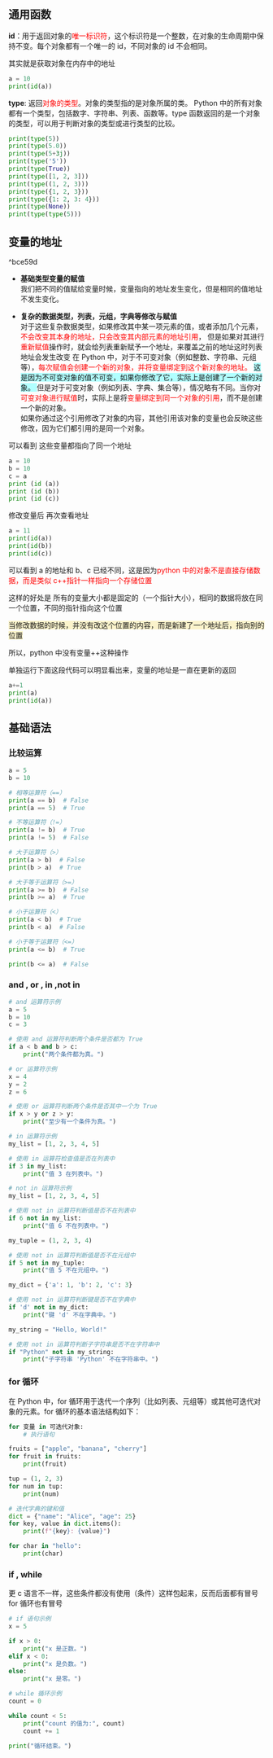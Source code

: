 ## 通用函数

**id**：用于返回对象的<font color=#FF0000>唯一标识符</font>，这个标识符是一个整数，在对象的生命周期中保持不变。每个对象都有一个唯一的 id，不同对象的 id 不会相同。

其实就是获取对象在内存中的地址  

```python
a = 10
print(id(a))
```

  
**type**: 返回<font color=#FF0000>对象的类型</font>。对象的类型指的是对象所属的类。 Python 中的所有对象都有一个类型，包括数字、字符串、列表、函数等。type 函数返回的是一个对象的类型，可以用于判断对象的类型或进行类型的比较。

```python
print(type(5))
print(type(5.0))
print(type(5+3j))
print(type('5'))
print(type(True))
print(type([1, 2, 3]))
print(type((1, 2, 3)))
print(type({1, 2, 3}))
print(type({1: 2, 3: 4}))
print(type(None))
print(type(type(5)))
```


## 变量的地址

^bce59d

-  **基础类型变量的赋值**  
我们把不同的值赋给变量时候，变量指向的地址发生变化，但是相同的值地址不发生变化。  
  
- **复杂的数据类型，列表，元组，字典等修改与赋值**  
对于这些复杂数据类型，如果修改其中某一项元素的值，或者添加几个元素，<font color="#ff0000">不会改变其本身的地址，只会改变其内部元素的地址引用</font>，
但是如果对其进行<font color="#ff0000">重新赋值</font>操作时，就会给列表重新赋予一个地址，来覆盖之前的地址这时列表地址会发生改变
在 Python 中，对于不可变对象（例如整数、字符串、元组等），<font color="#ff0000">每次赋值会创建一个新的对象，并将变量绑定到这个新对象的地址。  </font>
<span style="background:#b1ffff">这是因为不可变对象的值不可变，如果你修改了它，实际上是创建了一个新的对象。  </span>
但是对于可变对象（例如列表、字典、集合等），情况略有不同。当你对<font color="#ff0000">可变对象进行赋值</font>时，实际上是将<font color="#ff0000">变量绑定到同一个对象的引用</font>，而不是创建一个新的对象。  
如果你通过这个引用修改了对象的内容，其他引用该对象的变量也会反映这些修改，因为它们都引用的是同一个对象。  

可以看到 这些变量都指向了同一个地址

```python
a = 10
b = 10 
c = a 
print (id (a))
print (id (b))
print (id (c))
```
修改变量后 再次查看地址
```python
a = 11
print(id(a))
print(id(b))
print(id(c))
```

可以看到 a 的地址和 b、c 已经不同，这是因为<font color="#ff0000">python 中的对象不是直接存储数据，而是类似 c++指针一样指向一个存储位置</font>

这样的好处是 所有的变量大小都是固定的（一个指针大小），相同的数据将放在同一个位置，不同的指针指向这个位置

<span style="background:rgba(240, 200, 0, 0.2)">当修改数据的时候，并没有改这个位置的内容，而是新建了一个地址后，指向别的位置</span>

所以，python 中没有变量++这种操作

单独运行下面这段代码可以明显看出来，变量的地址是一直在更新的返回

```python
a+=1
print(a)
print(id(a))
```


## 基础语法
### 比较运算
```python
a = 5
b = 10

# 相等运算符（==）
print(a == b)  # False
print(a == 5)  # True

# 不等运算符（!=）
print(a != b)  # True
print(a != 5)  # False

# 大于运算符（>）
print(a > b)  # False
print(b > a)  # True

# 大于等于运算符（>=）
print(a >= b)  # False
print(b >= a)  # True

# 小于运算符（<）
print(a < b)  # True
print(b < a)  # False

# 小于等于运算符（<=）
print(a <= b)  # True

print(b <= a)  # False
```

### and , or , in ,not in
```python
# and 运算符示例
a = 5
b = 10
c = 3

# 使用 and 运算符判断两个条件是否都为 True
if a < b and b > c:
    print("两个条件都为真。")

# or 运算符示例
x = 4
y = 2
z = 6

# 使用 or 运算符判断两个条件是否其中一个为 True
if x > y or z > y:
    print("至少有一个条件为真。")

# in 运算符示例
my_list = [1, 2, 3, 4, 5]

# 使用 in 运算符检查值是否在列表中
if 3 in my_list:
    print("值 3 在列表中。")

# not in 运算符示例
my_list = [1, 2, 3, 4, 5]

# 使用 not in 运算符判断值是否不在列表中
if 6 not in my_list:
    print("值 6 不在列表中。")

my_tuple = (1, 2, 3, 4)

# 使用 not in 运算符判断值是否不在元组中
if 5 not in my_tuple:
    print("值 5 不在元组中。")

my_dict = {'a': 1, 'b': 2, 'c': 3}

# 使用 not in 运算符判断键是否不在字典中
if 'd' not in my_dict:
    print("键 'd' 不在字典中。")

my_string = "Hello, World!"

# 使用 not in 运算符判断子字符串是否不在字符串中
if "Python" not in my_string:
    print("子字符串 'Python' 不在字符串中。")
```

### for 循环
在 Python 中，for 循环用于迭代一个序列（比如列表、元组等）或其他可迭代对象的元素。for 循环的基本语法结构如下：

```python
for 变量 in 可迭代对象:
    # 执行语句
```


```python
fruits = ["apple", "banana", "cherry"]
for fruit in fruits:
    print(fruit)
```

```python
tup = (1, 2, 3)
for num in tup:
    print(num)
```

```python
# 迭代字典的键和值
dict = {"name": "Alice", "age": 25}
for key, value in dict.items():
    print(f"{key}: {value}")
```

```python
for char in "hello":
    print(char)
```

### if , while

更 c 语言不一样，这些条件都没有使用（条件）这样包起来，反而后面都有冒号 for 循环也有冒号 

```python
# if 语句示例
x = 5

if x > 0:
    print("x 是正数。")
elif x < 0:
    print("x 是负数。")
else:
    print("x 是零。")

# while 循环示例
count = 0

while count < 5:
    print("count 的值为:", count)
    count += 1

print("循环结束。")
```

